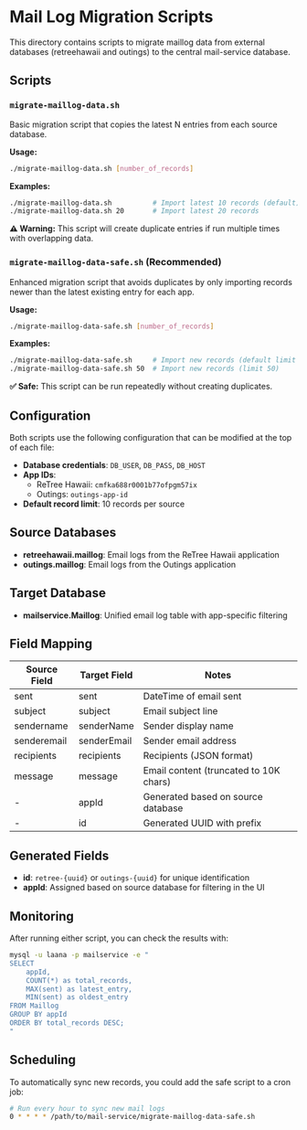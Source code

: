 # Mail Log Migration Scripts

This directory contains scripts to migrate maillog data from external databases (retreehawaii and outings) to the central mail-service database.

## Scripts

### `migrate-maillog-data.sh`
Basic migration script that copies the latest N entries from each source database.

**Usage:**
```bash
./migrate-maillog-data.sh [number_of_records]
```

**Examples:**
```bash
./migrate-maillog-data.sh          # Import latest 10 records (default)
./migrate-maillog-data.sh 20       # Import latest 20 records
```

**⚠️ Warning:** This script will create duplicate entries if run multiple times with overlapping data.

### `migrate-maillog-data-safe.sh` (Recommended)
Enhanced migration script that avoids duplicates by only importing records newer than the latest existing entry for each app.

**Usage:**
```bash
./migrate-maillog-data-safe.sh [number_of_records]
```

**Examples:**
```bash
./migrate-maillog-data-safe.sh     # Import new records (default limit 10)
./migrate-maillog-data-safe.sh 50  # Import new records (limit 50)
```

**✅ Safe:** This script can be run repeatedly without creating duplicates.

## Configuration

Both scripts use the following configuration that can be modified at the top of each file:

- **Database credentials**: `DB_USER`, `DB_PASS`, `DB_HOST`
- **App IDs**: 
  - ReTree Hawaii: `cmfka688r0001b77ofpgm57ix`
  - Outings: `outings-app-id`
- **Default record limit**: 10 records per source

## Source Databases

- **retreehawaii.maillog**: Email logs from the ReTree Hawaii application
- **outings.maillog**: Email logs from the Outings application

## Target Database

- **mailservice.Maillog**: Unified email log table with app-specific filtering

## Field Mapping

| Source Field | Target Field | Notes |
|--------------|--------------|-------|
| sent | sent | DateTime of email sent |
| subject | subject | Email subject line |
| sendername | senderName | Sender display name |
| senderemail | senderEmail | Sender email address |
| recipients | recipients | Recipients (JSON format) |
| message | message | Email content (truncated to 10K chars) |
| - | appId | Generated based on source database |
| - | id | Generated UUID with prefix |

## Generated Fields

- **id**: `retree-{uuid}` or `outings-{uuid}` for unique identification
- **appId**: Assigned based on source database for filtering in the UI

## Monitoring

After running either script, you can check the results with:

```bash
mysql -u laana -p mailservice -e "
SELECT 
    appId,
    COUNT(*) as total_records,
    MAX(sent) as latest_entry,
    MIN(sent) as oldest_entry
FROM Maillog 
GROUP BY appId 
ORDER BY total_records DESC;
"
```

## Scheduling

To automatically sync new records, you could add the safe script to a cron job:

```bash
# Run every hour to sync new mail logs
0 * * * * /path/to/mail-service/migrate-maillog-data-safe.sh
```